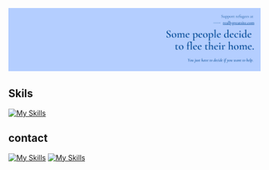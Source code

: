 
![cover](https://github.com/Sanobar-rahaman/Sanobar-rahaman/blob/main/Blue%20Monotone%20Minimalist%20ConflictDisplacement%20Crisis%20Hub%20Linkedin%20Banner.png)

## Skils
[![My Skills](https://skillicons.dev/icons?i=react,js,html,css,express,mongodb)](https://skillicons.dev)


## contact
[![My Skills](https://skillicons.dev/icons?i=linkedin)](https://www.linkedin.com/in/sanobar-rahaman-01a393238/)
[![My Skills](https://skillicons.dev/icons?i=linkedin)](https://skillicons.dev)


